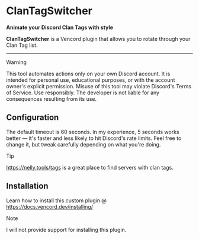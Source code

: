 # ClanTagSwitcher

**Animate your Discord Clan Tags with style**

**ClanTagSwitcher** is a Vencord plugin that allows you to rotate through your Clan Tag list.

---

> [!WARNING]  
> This tool automates actions only on your own Discord account. It is intended for personal use, educational purposes, or with the account owner's explicit permission. Misuse of this tool may violate Discord's Terms of Service. Use responsibly. The developer is not liable for any consequences resulting from its use.

## Configuration

The default timeout is 60 seconds. In my experience, 5 seconds works better — it's faster and less likely to hit Discord's rate limits. Feel free to change it, but tweak carefully depending on what you're doing.



> [!TIP]
> https://nelly.tools/tags is a great place to find servers with clan tags.

## Installation
Learn how to install this custom plugin @ https://docs.vencord.dev/installing/

> [!note]
> I will not provide support for installing this plugin.
